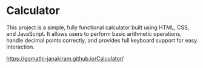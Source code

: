 # Calculator

This project is a simple, fully functional calculator built using HTML, CSS, and JavaScript. It allows users to perform basic arithmetic operations, handle decimal points correctly, and provides full keyboard support for easy interaction.

https://gomathi-janakiram.github.io/Calculator/
